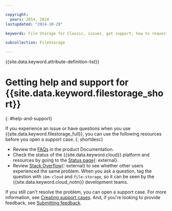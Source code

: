 ```yaml
---

copyright:
  years: 2014, 2024
lastupdated: "2024-10-29"

keywords: File Storage for Classic, issues, get support, how to request help, open a case, open a ticket

subcollection: FileStorage

---
```

{{site.data.keyword.attribute-definition-list}}

# Getting help and support for {{site.data.keyword.filestorage_short}}
{: #help-and-support}

If you experience an issue or have questions when you use {{site.data.keyword.filestorage_full}}, you can use the following resources before you open a support case.
{: shortdesc}

* Review the [FAQs](/docs/FileStorage?topic=FileStorage-file-storage-faqs) in the product Documentation.
* Check the status of the {{site.data.keyword.cloud}} platform and resources by going to the [Status page](/status){: external}.
* Review [Stack Overflow](https://stackoverflow.com/questions/tagged/ibm-cloud){: external} to see whether other users experienced the same problem. When you ask a question, tag the question with `ibm-cloud` and `file-storage`, so it can be seen by the {{site.data.keyword.cloud_notm}} development teams.

If you still can't resolve the problem, you can open a support case. For more information, see [Creating support cases](/docs/account?topic=account-open-case). And, if you're looking to provide feedback, see [Submitting feedback](/docs/overview?topic=overview-feedback).
